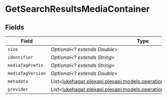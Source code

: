 # GetSearchResultsMediaContainer


## Fields

| Field                                                                                                                             | Type                                                                                                                              | Required                                                                                                                          | Description                                                                                                                       | Example                                                                                                                           |
| --------------------------------------------------------------------------------------------------------------------------------- | --------------------------------------------------------------------------------------------------------------------------------- | --------------------------------------------------------------------------------------------------------------------------------- | --------------------------------------------------------------------------------------------------------------------------------- | --------------------------------------------------------------------------------------------------------------------------------- |
| `size`                                                                                                                            | *Optional<? extends Double>*                                                                                                      | :heavy_minus_sign:                                                                                                                | N/A                                                                                                                               | 26                                                                                                                                |
| `identifier`                                                                                                                      | *Optional<? extends String>*                                                                                                      | :heavy_minus_sign:                                                                                                                | N/A                                                                                                                               | com.plexapp.plugins.library                                                                                                       |
| `mediaTagPrefix`                                                                                                                  | *Optional<? extends String>*                                                                                                      | :heavy_minus_sign:                                                                                                                | N/A                                                                                                                               | /system/bundle/media/flags/                                                                                                       |
| `mediaTagVersion`                                                                                                                 | *Optional<? extends Double>*                                                                                                      | :heavy_minus_sign:                                                                                                                | N/A                                                                                                                               | 1680021154                                                                                                                        |
| `metadata`                                                                                                                        | List<[lukehagar.plexapi.plexapi.models.operations.GetSearchResultsMetadata](../../models/operations/GetSearchResultsMetadata.md)> | :heavy_minus_sign:                                                                                                                | N/A                                                                                                                               |                                                                                                                                   |
| `provider`                                                                                                                        | List<[lukehagar.plexapi.plexapi.models.operations.Provider](../../models/operations/Provider.md)>                                 | :heavy_minus_sign:                                                                                                                | N/A                                                                                                                               |                                                                                                                                   |